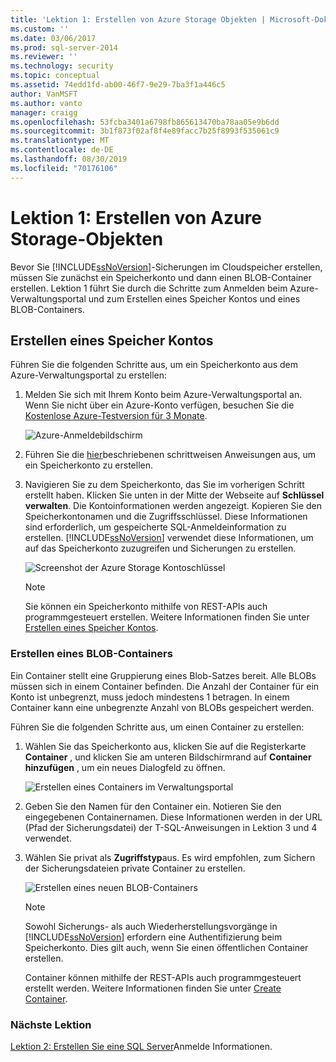 ```yaml
---
title: 'Lektion 1: Erstellen von Azure Storage Objekten | Microsoft-Dokumentation'
ms.custom: ''
ms.date: 03/06/2017
ms.prod: sql-server-2014
ms.reviewer: ''
ms.technology: security
ms.topic: conceptual
ms.assetid: 74edd1fd-ab00-46f7-9e29-7ba3f1a446c5
author: VanMSFT
ms.author: vanto
manager: craigg
ms.openlocfilehash: 53fcba3401a6798fb865613470ba78aa05e9b6dd
ms.sourcegitcommit: 3b1f873f02af8f4e89facc7b25f8993f535061c9
ms.translationtype: MT
ms.contentlocale: de-DE
ms.lasthandoff: 08/30/2019
ms.locfileid: "70176106"
---
```

# <a name="lesson-1-create-azure-storage-objects"></a>Lektion 1: Erstellen von Azure Storage-Objekten
  Bevor Sie [!INCLUDE[ssNoVersion](../includes/ssnoversion-md.md)]-Sicherungen im Cloudspeicher erstellen, müssen Sie zunächst ein Speicherkonto und dann einen BLOB-Container erstellen. Lektion 1 führt Sie durch die Schritte zum Anmelden beim Azure-Verwaltungsportal und zum Erstellen eines Speicher Kontos und eines BLOB-Containers.  
  
## <a name="create-a-storage-account"></a>Erstellen eines Speicher Kontos  
 Führen Sie die folgenden Schritte aus, um ein Speicherkonto aus dem Azure-Verwaltungsportal zu erstellen:  
  
1.  Melden Sie sich mit Ihrem Konto beim Azure-Verwaltungsportal an. Wenn Sie nicht über ein Azure-Konto verfügen, besuchen Sie die [Kostenlose Azure-Testversion für 3 Monate](https://go.microsoft.com/fwlink/?LinkId=271927).  
  
     ![Azure-Anmeldebildschirm](../../2014/tutorials/media/windowazurelogin-backuptocloud.gif "Azure-Anmeldebildschirm")  
  
2.  Führen Sie die [hier](https://go.microsoft.com/fwlink/?LinkId=271926)beschriebenen schrittweisen Anweisungen aus, um ein Speicherkonto zu erstellen.  
  
3.  Navigieren Sie zu dem Speicherkonto, das Sie im vorherigen Schritt erstellt haben. Klicken Sie unten in der Mitte der Webseite auf **Schlüssel verwalten**. Die Kontoinformationen werden angezeigt. Kopieren Sie den Speicherkontonamen und die Zugriffsschlüssel. Diese Informationen sind erforderlich, um gespeicherte SQL-Anmeldeinformation zu erstellen. [!INCLUDE[ssNoVersion](../includes/ssnoversion-md.md)] verwendet diese Informationen, um auf das Speicherkonto zuzugreifen und Sicherungen zu erstellen.  
  
     ![Screenshot der Azure Storage Kontoschlüssel](../../2014/tutorials/media/manageaccesskeys-backuptocloud.gif "Screenshot der Azure Storage Kontoschlüssel")  
  
    > [!NOTE]  
    >  Sie können ein Speicherkonto mithilfe von REST-APIs auch programmgesteuert erstellen. Weitere Informationen finden Sie unter [Erstellen eines Speicher Kontos](https://go.microsoft.com/fwlink/?LinkId=271928).  
  
### <a name="create-a-blob-container"></a>Erstellen eines BLOB-Containers  
 Ein Container stellt eine Gruppierung eines Blob-Satzes bereit. Alle BLOBs müssen sich in einem Container befinden. Die Anzahl der Container für ein Konto ist unbegrenzt, muss jedoch mindestens 1 betragen. In einem Container kann eine unbegrenzte Anzahl von BLOBs gespeichert werden.  
  
 Führen Sie die folgenden Schritte aus, um einen Container zu erstellen:  
  
1.  Wählen Sie das Speicherkonto aus, klicken Sie auf die Registerkarte **Container** , und klicken Sie am unteren Bildschirmrand auf **Container hinzufügen** , um ein neues Dialogfeld zu öffnen.  
  
     ![Erstellen eines Containers im Verwaltungsportal](../../2014/tutorials/media/backuptocloud.gif "Erstellen eines Containers im Verwaltungsportal")  
  
2.  Geben Sie den Namen für den Container ein. Notieren Sie den eingegebenen Containernamen. Diese Informationen werden in der URL (Pfad der Sicherungsdatei) der T-SQL-Anweisungen in Lektion 3 und 4 verwendet.  
  
3.  Wählen Sie privat als **Zugriffstyp**aus. Es wird empfohlen, zum Sichern der Sicherungsdateien private Container zu erstellen.  
  
     ![Erstellen eines neuen BLOB-Containers](../../2014/tutorials/media/backuptocloud-newblobcontainer.gif "Erstellen eines neuen BLOB-Containers")  
  
    > [!NOTE]  
    >  Sowohl Sicherungs- als auch Wiederherstellungsvorgänge in [!INCLUDE[ssNoVersion](../includes/ssnoversion-md.md)] erfordern eine Authentifizierung beim Speicherkonto. Dies gilt auch, wenn Sie einen öffentlichen Container erstellen.  
    >   
    >  Container können mithilfe der REST-APIs auch programmgesteuert erstellt werden. Weitere Informationen finden Sie unter [Create Container](https://go.microsoft.com/fwlink/?LinkId=271946).  
  
### <a name="next-lesson"></a>Nächste Lektion  
 [Lektion 2: Erstellen Sie eine SQL Server](../../2014/tutorials/lesson-2-create-a-sql-server-credential.md)Anmelde Informationen.  
  
  
